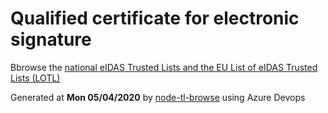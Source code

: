 # Qualified certificate for electronic signature 
 Bbrowse the [national eIDAS Trusted Lists and the EU List of eIDAS Trusted Lists (LOTL)](https://webgate.ec.europa.eu/tl-browser/#/) 
 
 
Generated at **Mon 05/04/2020** by [node-tl-browse](https://github.com/ymedlop/node-tl-browser) using Azure Devops 
